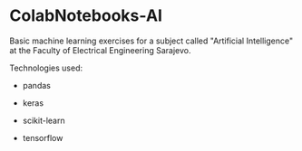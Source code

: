 # ColabNotebooks-AI

Basic machine learning exercises for a subject called "Artificial Intelligence" at the Faculty of Electrical Engineering Sarajevo.

Technologies used:

- pandas
 
- keras

- scikit-learn

- tensorflow
